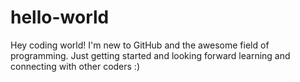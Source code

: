 # hello-world
Hey coding world! I'm new to GitHub and the awesome field of programming. Just getting started and looking forward learning and connecting with other coders :)
